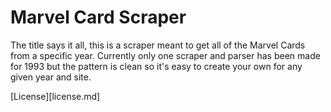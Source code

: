 # Marvel Card Scraper
The title says it all, this is a scraper meant to get all of the
Marvel Cards from a specific year. Currently only one scraper
and parser has been made for 1993 but the pattern is clean so
it's easy to create your own for any given year and site.

[License][license.md]
